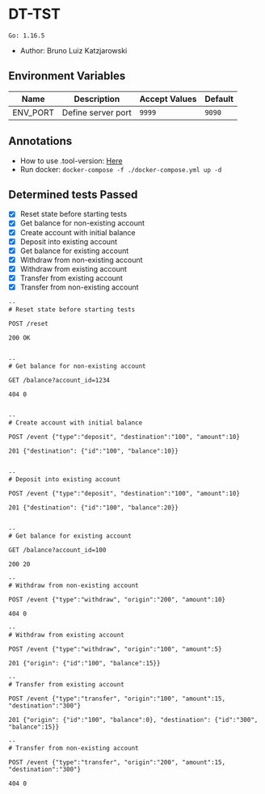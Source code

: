 # DT-TST

```
Go: 1.16.5
```

- Author: Bruno Luiz Katzjarowski

Environment Variables
---------------------
Name | Description | Accept Values | Default |
-----|-----------|---------|--------------|
ENV_PORT | Define server port | ```9999``` | ```9090```

Annotations
-----------
- How to use .tool-version: [Here](https://github.com/asdf-vm/asdf)
- Run docker: ```docker-compose -f ./docker-compose.yml up -d```

Determined tests Passed
-----------------------
- [x] Reset state before starting tests
- [x] Get balance for non-existing account
- [x] Create account with initial balance
- [x] Deposit into existing account
- [x] Get balance for existing account
- [x] Withdraw from non-existing account
- [x] Withdraw from existing account
- [x] Transfer from existing account
- [x] Transfer from non-existing account

```text
--
# Reset state before starting tests

POST /reset

200 OK


--
# Get balance for non-existing account

GET /balance?account_id=1234

404 0


--
# Create account with initial balance

POST /event {"type":"deposit", "destination":"100", "amount":10}

201 {"destination": {"id":"100", "balance":10}}


--
# Deposit into existing account

POST /event {"type":"deposit", "destination":"100", "amount":10}

201 {"destination": {"id":"100", "balance":20}}


--
# Get balance for existing account

GET /balance?account_id=100

200 20

--
# Withdraw from non-existing account

POST /event {"type":"withdraw", "origin":"200", "amount":10}

404 0

--
# Withdraw from existing account

POST /event {"type":"withdraw", "origin":"100", "amount":5}

201 {"origin": {"id":"100", "balance":15}}

--
# Transfer from existing account

POST /event {"type":"transfer", "origin":"100", "amount":15, "destination":"300"}

201 {"origin": {"id":"100", "balance":0}, "destination": {"id":"300", "balance":15}}

--
# Transfer from non-existing account

POST /event {"type":"transfer", "origin":"200", "amount":15, "destination":"300"}

404 0
```